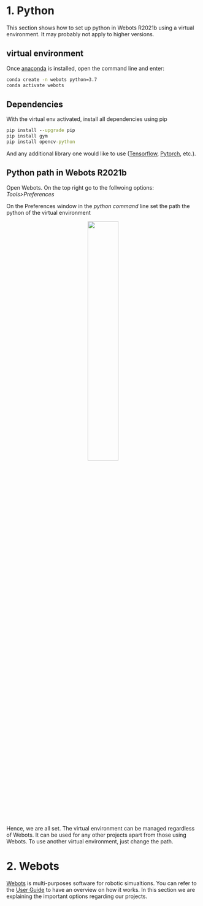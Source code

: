 # 1. Python

This section shows how to set up python in Webots R2021b using a virtual environment. It may probably not apply to higher versions.

## virtual environment

Once [anaconda](https://docs.anaconda.com/anaconda/install/) is installed, open the command line and enter:

```cmd
conda create -n webots python=3.7
conda activate webots
```
## Dependencies

With the virtual env activated, install all dependencies using pip

```cmd
pip install --upgrade pip
pip install gym
pip install opencv-python
```
And any additional library one would like to use ([Tensorflow](https://www.tensorflow.org/install), [Pytorch](https://pytorch.org/get-started/locally/), etc.).

## Python path in Webots R2021b

Open Webots. On the top right go to the follwoing options: *Tools>Preferences*

On the Preferences window in the *python command* line set the path the python of the virtual environment
<p align="center">
  <img width="40%" src="https://github.com/jbakambana/slimebot-volleyball/blob/main/Images/ref1.png"></img>
</p>

Hence, we are all set. The virtual environment can be managed regardless of Webots. It can be used for any other projects apart from those using Webots. To use another virtual environment, just change the path.

# 2. Webots

[Webots](https://cyberbotics.com/) is multi-purposes software for robotic simualtions. You can refer to the [User Guide](https://cyberbotics.com/doc/guide/getting-started-with-webots) to have an overview on how it works. In this section we are explaining the important options regarding our projects.

## 








